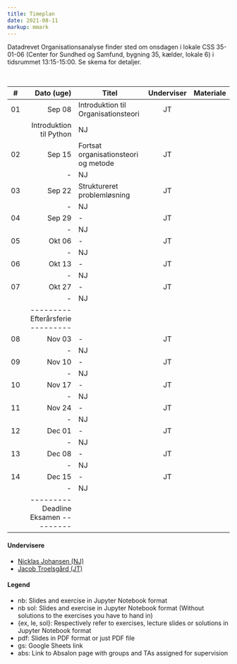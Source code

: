 ```yaml
---
title: Timeplan
date: 2021-08-11
markup: mmark
---
```



Datadrevet Organisationsanalyse finder sted om onsdagen i lokale CSS 35-01-06 (Center for Sundhed og Samfund, bygning 35, kælder, lokale 6) i tidsrummet 13:15-15:00. Se skema for detaljer. 

<br />

\#  | Dato (uge)  | Titel | Underviser | Materiale
------|------:|-------|:--------:|:------|
01|Sep 08|Introduktion til Organisationsteori|JT| |
  |      |Introduktion til Python|NJ|| 
02|Sep 15|Fortsat organisationsteori og metode |JT| |
  |      |-|NJ|| 
03|Sep 22|Struktureret problemløsning|JT| |
  |      |-|NJ|| 
04|Sep 29|-|JT| |
  |      |-|NJ|| 
05|Okt 06|-|JT| |
  |      |-|NJ|| 
06|Okt 13|-|JT| |
  |      |-|NJ|| 
07|Okt 27|-|JT| |
  |      |-|NJ|| 
  |      | ---------   Efterårsferie  --------- | |
08|Nov 03|-|JT| |
  |      |-|NJ|| 
09|Nov 10|-|JT| |
  |      |-|NJ|| 
10|Nov 17|-|JT| |
  |      |-|NJ|| 
11|Nov 24|-|JT| |
  |      |-|NJ|| 
12|Dec 01|-|JT| |
  |      |-|NJ|| 
13|Dec 08|-|JT| |
  |      |-|NJ|| 
14|Dec 15|-|JT| |
  |      |-|NJ|| 
  |      | ---------   Deadline Eksamen  --------- | |



#### Undervisere
- [Nicklas Johansen (NJ)](https://nicklasjohansen.netlify.app/)
- [Jacob Troelsgård (JT)](https://forskning.ku.dk/soeg/result/?pure=da/persons/394369)


#### Legend
- nb: Slides and exercise in Jupyter Notebook format
- nb sol: Slides and exercise in Jupyter Notebook format (Without solutions to the exercises you have to hand in)
- {ex, le, sol}: Respectively refer to exercises, lecture slides or solutions in Jupyter Notebook format
- pdf: Slides in PDF format or just PDF file
- gs: Google Sheets link 
- abs: Link to Absalon page with groups and TAs assigned for supervision 